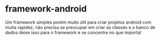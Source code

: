 # framework-android
Um framework simples porém muito útil para criar projetos android com muita rapidez, não precisa se preocupar em criar as classes e o banco de dados deixe isso para o framework e se concentre no que importa!
